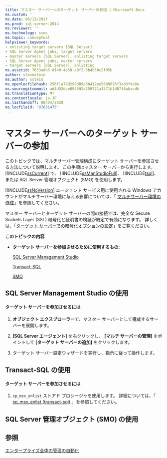 ```yaml
---
title: マスター サーバーへのターゲット サーバーの参加 | Microsoft Docs
ms.custom: ''
ms.date: 06/13/2017
ms.prod: sql-server-2014
ms.reviewer: ''
ms.technology: ssms
ms.topic: conceptual
helpviewer_keywords:
- enlisting target servers [SQL Server]
- SQL Server Agent jobs, target servers
- master servers [SQL Server], enlisting target servers
- SQL Server Agent jobs, master servers
- target servers [SQL Server], enlisting
ms.assetid: 7633adb5-d140-4e58-a8f2-5b4b50c2f95b
author: stevestein
ms.author: sstein
ms.openlocfilehash: 256f1a78d298d89a36412ee5689695f3ab3fde8e
ms.sourcegitcommit: ad4d92dce894592a259721a1571b1d8736abacdb
ms.translationtype: MT
ms.contentlocale: ja-JP
ms.lasthandoff: 08/04/2020
ms.locfileid: "87631475"
---
```

# <a name="enlist-a-target-server-to-a-master-server"></a>マスター サーバーへのターゲット サーバーの参加
  このトピックでは、マルチサーバー管理構成にターゲット サーバーを参加させる方法について説明します。 この手順はマスター サーバーから実行します。 [!INCLUDE[ssCurrent](../../includes/sscurrent-md.md)] で、 [!INCLUDE[ssManStudioFull](../../includes/ssmanstudiofull-md.md)]、 [!INCLUDE[tsql](../../includes/tsql-md.md)]、または SQL Server 管理オブジェクト (SMO) を使用します。  
  
 [!INCLUDE[ssNoVersion](../../includes/ssnoversion-md.md)] エージェント サービス用に使用される Windows アカウントがマルチサーバー環境に与える影響については、「 [マルチサーバー環境の作成](create-a-multiserver-environment.md)」を参照してください。  
  
 マスター サーバーとターゲット サーバーの間の接続では、完全な Secure Sockets Layer (SSL) 暗号化と証明書の検証が既定で有効になります。 詳しくは、「[ターゲット サーバーでの暗号化オプションの設定](set-encryption-options-on-target-servers.md)」をご覧ください。  
  
 **このトピックの内容**  
  
-   **ターゲット サーバーを参加させるために使用するもの:**  
  
     [SQL Server Management Studio](#SSMSProcedure)  
  
     [Transact-SQL](#TsqlProcedure)  
  
     [SMO](#PowerShellProcedure)  
  
##  <a name="using-sql-server-management-studio"></a><a name="SSMSProcedure"></a> SQL Server Management Studio の使用  
  
#### <a name="to-enlist-a-target-server"></a>ターゲット サーバーを参加させるには  
  
1.  **オブジェクト エクスプローラー**で、マスター サーバーとして構成するサーバーを展開します。  
  
2.  **[SQL Server エージェント]** を右クリックし、 **[マルチ サーバーの管理]** をポイントして **[ターゲット サーバーの追加]** をクリックします。  
  
3.  ターゲット サーバー設定ウィザードを実行し、指示に従って操作します。  
  
##  <a name="using-transact-sql"></a><a name="TsqlProcedure"></a> Transact-SQL の使用  
  
#### <a name="to-enlist-a-target-server"></a>ターゲット サーバーを参加させるには  
  
1.  `sp_msx_enlist` ストアド プロシージャを使用します。  詳細については、「 [sp_msx_enlist &#40;transact-sql&#41;](/sql/relational-databases/system-stored-procedures/sp-msx-enlist-transact-sql) 」を参照してください。  
  
##  <a name="using-sql-server-management-objects-smo"></a><a name="PowerShellProcedure"></a>SQL Server 管理オブジェクト (SMO) の使用  
  
## <a name="see-also"></a>参照  
 [エンタープライズ全体の管理の自動化](automated-administration-across-an-enterprise.md)  
  
  
